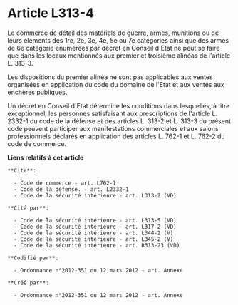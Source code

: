 # Article L313-4

Le commerce de détail des matériels de guerre, armes, munitions ou de leurs éléments des 1re, 2e, 3e, 4e, 5e ou 7e catégories
ainsi que des armes de 6e catégorie énumérées par décret en Conseil d'Etat ne peut se faire que dans les locaux mentionnés
aux premier et troisième alinéas de l'article L. 313-3. 

Les dispositions du premier alinéa ne sont pas applicables aux ventes organisées en application du code du domaine de l'Etat
et aux ventes aux enchères publiques. 

Un décret en Conseil d'Etat détermine les conditions dans lesquelles, à titre exceptionnel, les personnes satisfaisant aux
prescriptions de l'article L. 2332-1 du code de la défense et des articles L. 313-2 et L. 313-3 du présent code peuvent
participer aux manifestations commerciales et aux salons professionnels déclarés en application des articles L. 762-1 et L.
762-2 du code de commerce.

**Liens relatifs à cet article**

	**Cite**:

	  - Code de commerce - art. L762-1
	  - Code de la défense. - art. L2332-1
	  - Code de la sécurité intérieure - art. L313-2 (VD)

	**Cité par**:

	  - Code de la sécurité intérieure - art. L313-5 (VD)
	  - Code de la sécurité intérieure - art. L317-2 (VD)
	  - Code de la sécurité intérieure - art. L344-2 (V)
	  - Code de la sécurité intérieure - art. L345-2 (V)
	  - Code de la sécurité intérieure - art. R313-23 (VD)

	**Codifié par**:

	  - Ordonnance n°2012-351 du 12 mars 2012 - art. Annexe

	**Créé par**:

	  - Ordonnance n°2012-351 du 12 mars 2012 - art. Annexe
